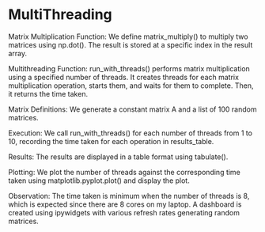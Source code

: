 # MultiThreading
Matrix Multiplication Function: We define matrix_multiply() to multiply two matrices using np.dot(). The result is stored at a specific index in the result array.

Multithreading Function: run_with_threads() performs matrix multiplication using a specified number of threads. It creates threads for each matrix multiplication operation, starts them, and waits for them to complete. Then, it returns the time taken.

Matrix Definitions: We generate a constant matrix A and a list of 100 random matrices.

Execution: We call run_with_threads() for each number of threads from 1 to 10, recording the time taken for each operation in results_table.

Results: The results are displayed in a table format using tabulate().

Plotting: We plot the number of threads against the corresponding time taken using matplotlib.pyplot.plot() and display the plot.

Observation: The time taken is minimum when the number of threads is 8, which is expected since there are 8 cores on my laptop. A dashboard is created using ipywidgets with various refresh rates generating random matrices.
